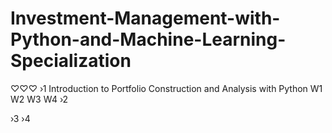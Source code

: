 # Investment-Management-with-Python-and-Machine-Learning-Specialization
♡♡♡
›1
Introduction to Portfolio Construction and Analysis with Python
W1
W2
W3
W4
›2

›3
›4
